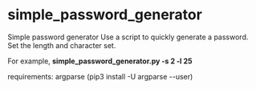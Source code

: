 # simple_password_generator
Simple password generator
Use a script to quickly generate a password. Set the length and character set.

For example, **simple_password_generator.py -s 2 -l 25**

requirements:
    argparse (pip3 install -U argparse --user)
